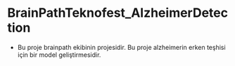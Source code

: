 # BrainPathTeknofest_AlzheimerDetection

- Bu proje brainpath ekibinin projesidir. Bu proje alzheimerin erken teşhisi için bir model geliştirmesidir.
